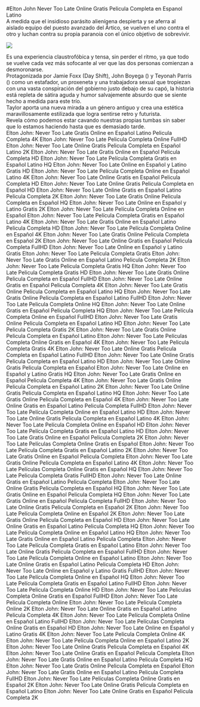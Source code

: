 #Elton John Never Too Late Online Gratis Pelicula Completa en Espanol Latino  
A medida que el insidioso parásito alienígena despierta y se aferra al aislado equipo del puesto avanzado del Ártico, se vuelven el uno contra el otro y luchan contra su propia paranoia con el único objetivo de sobrevivir.  
  
[![](https://i.imgur.com/qSNzIqt.png)](https://movie.rssnews.media/TaUyHDJfp.php)  
  
Es una experiencia claustrofóbica y tensa, sin perder el ritmo, ya que todo se vuelve cada vez más sofocante al ver que las dos personas comienzan a desmoronarse.  
Protagonizada por Jamie Foxx (Day Shift), John Boyega () y Teyonah Parris () como un estafador, un proxeneta y una trabajadora sexual que tropiezan con una vasta conspiración del gobierno justo debajo de su capó, la historia está repleta de sátira aguda y humor salvajemente absurdo que se siente hecho a medida para este trío.  
Taylor aporta una nueva mirada a un género antiguo y crea una estética maravillosamente estilizada que logra sentirse retro y futurista.  
Revela cómo podemos estar cavando nuestras propias tumbas sin saber que lo estamos haciendo hasta que es demasiado tarde.  
Elton John: Never Too Late Gratis Online en Español Latino Pelicula Completa 4K
Elton John: Never Too Late Pelicula Completa Online FullHD
Elton John: Never Too Late Online Gratis Pelicula Completa en Español Latino 2K
Elton John: Never Too Late Gratis Online en Español Pelicula Completa HD
Elton John: Never Too Late Película Completa Gratis en Español Latino HQ
Elton John: Never Too Late Online en Español y Latino Gratis HD
Elton John: Never Too Late Película Completa Online en Español Latino 4K
Elton John: Never Too Late Online Gratis en Español Pelicula Completa HD
Elton John: Never Too Late Online Gratis Pelicula Completa en Español HD
Elton John: Never Too Late Online Gratis en Español Latino Pelicula Completa 2K
Elton John: Never Too Late Gratis Online Pelicula Completa en Español HQ
Elton John: Never Too Late Online en Español y Latino Gratis 2K
Elton John: Never Too Late Película Completa Online en Español
Elton John: Never Too Late Película Completa Gratis en Español Latino 4K
Elton John: Never Too Late Gratis Online en Español Latino Pelicula Completa HD
Elton John: Never Too Late Película Completa Online en Español 4K
Elton John: Never Too Late Gratis Online Pelicula Completa en Español 2K
Elton John: Never Too Late Online Gratis en Español Pelicula Completa FullHD
Elton John: Never Too Late Online en Español y Latino Gratis
Elton John: Never Too Late Pelicula Completa Gratis
Elton John: Never Too Late Gratis Online en Español Latino Pelicula Completa 2K
Elton John: Never Too Late Pelicula Completa Gratis HQ
Elton John: Never Too Late Pelicula Completa Gratis HD
Elton John: Never Too Late Gratis Online Pelicula Completa en Español FullHD
Elton John: Never Too Late Online Gratis en Español Pelicula Completa 4K
Elton John: Never Too Late Gratis Online Pelicula Completa en Español Latino HQ
Elton John: Never Too Late Gratis Online Pelicula Completa en Español Latino FullHD
Elton John: Never Too Late Pelicula Completa Online HQ
Elton John: Never Too Late Online Gratis en Español Pelicula Completa HQ
Elton John: Never Too Late Película Completa Online en Español FullHD
Elton John: Never Too Late Gratis Online Pelicula Completa en Español Latino HD
Elton John: Never Too Late Pelicula Completa Gratis 2K
Elton John: Never Too Late Gratis Online Pelicula Completa en Español Latino
Elton John: Never Too Late Películas Completa Online Gratis en Español 4K
Elton John: Never Too Late Pelicula Completa Gratis 4K
Elton John: Never Too Late Online Gratis Pelicula Completa en Español Latino FullHD
Elton John: Never Too Late Online Gratis Pelicula Completa en Español Latino HD
Elton John: Never Too Late Online Gratis Pelicula Completa en Español
Elton John: Never Too Late Online en Español y Latino Gratis HQ
Elton John: Never Too Late Gratis Online en Español Pelicula Completa 4K
Elton John: Never Too Late Gratis Online Pelicula Completa en Español Latino 2K
Elton John: Never Too Late Online Gratis Pelicula Completa en Español Latino HQ
Elton John: Never Too Late Gratis Online Pelicula Completa en Español 4K
Elton John: Never Too Late Online Gratis en Español Latino Pelicula Completa FullHD
Elton John: Never Too Late Película Completa Online en Español Latino HD
Elton John: Never Too Late Online Gratis Pelicula Completa en Español Latino 4K
Elton John: Never Too Late Película Completa Online en Español HD
Elton John: Never Too Late Película Completa Gratis en Español Latino HD
Elton John: Never Too Late Gratis Online en Español Pelicula Completa 2K
Elton John: Never Too Late Películas Completa Online Gratis en Español
Elton John: Never Too Late Película Completa Gratis en Español Latino 2K
Elton John: Never Too Late Gratis Online en Español Pelicula Completa
Elton John: Never Too Late Gratis Online Pelicula Completa en Español Latino 4K
Elton John: Never Too Late Películas Completa Online Gratis en Español HQ
Elton John: Never Too Late Pelicula Completa Gratis FullHD
Elton John: Never Too Late Online Gratis en Español Latino Pelicula Completa
Elton John: Never Too Late Online Gratis Pelicula Completa en Español HQ
Elton John: Never Too Late Gratis Online en Español Pelicula Completa HQ
Elton John: Never Too Late Gratis Online en Español Pelicula Completa FullHD
Elton John: Never Too Late Online Gratis Pelicula Completa en Español 2K
Elton John: Never Too Late Película Completa Online en Español 2K
Elton John: Never Too Late Gratis Online Pelicula Completa en Español HD
Elton John: Never Too Late Online Gratis en Español Latino Pelicula Completa HQ
Elton John: Never Too Late Película Completa Online en Español Latino HQ
Elton John: Never Too Late Gratis Online en Español Latino Pelicula Completa
Elton John: Never Too Late Película Completa Gratis en Español Latino
Elton John: Never Too Late Online Gratis Pelicula Completa en Español FullHD
Elton John: Never Too Late Película Completa Online en Español Latino
Elton John: Never Too Late Online Gratis en Español Latino Pelicula Completa HD
Elton John: Never Too Late Online en Español y Latino Gratis FullHD
Elton John: Never Too Late Película Completa Online en Español HQ
Elton John: Never Too Late Película Completa Gratis en Español Latino FullHD
Elton John: Never Too Late Pelicula Completa Online HD
Elton John: Never Too Late Películas Completa Online Gratis en Español FullHD
Elton John: Never Too Late Pelicula Completa Online
Elton John: Never Too Late Pelicula Completa Online 2K
Elton John: Never Too Late Online Gratis en Español Latino Pelicula Completa 4K
Elton John: Never Too Late Película Completa Online en Español Latino FullHD
Elton John: Never Too Late Películas Completa Online Gratis en Español HD
Elton John: Never Too Late Online en Español y Latino Gratis 4K
Elton John: Never Too Late Pelicula Completa Online 4K
Elton John: Never Too Late Película Completa Online en Español Latino 2K
Elton John: Never Too Late Online Gratis Pelicula Completa en Español 4K
Elton John: Never Too Late Online Gratis en Español Pelicula Completa
Elton John: Never Too Late Gratis Online en Español Latino Pelicula Completa HQ
Elton John: Never Too Late Gratis Online Pelicula Completa en Español
Elton John: Never Too Late Gratis Online en Español Latino Pelicula Completa FullHD
Elton John: Never Too Late Películas Completa Online Gratis en Español 2K
Elton John: Never Too Late Online Gratis Pelicula Completa en Español Latino
Elton John: Never Too Late Online Gratis en Español Pelicula Completa 2K